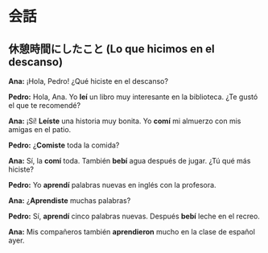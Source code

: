 # 会話

## 休憩時間にしたこと (Lo que hicimos en el descanso)

**Ana:** ¡Hola, Pedro! ¿Qué hiciste en el descanso?

**Pedro:** Hola, Ana. Yo **leí** un libro muy interesante en la biblioteca. ¿Te gustó el que te recomendé?

**Ana:** ¡Sí! **Leíste** una historia muy bonita. Yo **comí** mi almuerzo con mis amigas en el patio.

**Pedro:** ¿**Comiste** toda la comida?

**Ana:** Sí, la **comí** toda. También **bebí** agua después de jugar. ¿Tú qué más hiciste?

**Pedro:** Yo **aprendí** palabras nuevas en inglés con la profesora.

**Ana:** ¿**Aprendiste** muchas palabras?

**Pedro:** Sí, **aprendí** cinco palabras nuevas. Después **bebí** leche en el recreo.

**Ana:** Mis compañeros también **aprendieron** mucho en la clase de español ayer.
